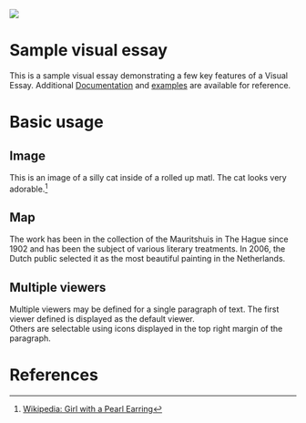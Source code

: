 <a href="https://juncture-digital.org"><img src="https://juncture-digital.org/images/ve-button.png"></a>

<param ve-config 
       title="Digital Humanities"
       author="Noah Bennett"
       banner="https://th.bing.com/th/id/R.004d0a247e2dc307e90e2becf4f53cea?rik=JXxa4FA2ARE1KQ&riu=http%3a%2f%2f4.bp.blogspot.com%2f-PqA0W74kYIo%2fUQfa9pvilJI%2fAAAAAAAAhmM%2fkv_zxczY9NI%2fs1600%2fWorld_Scotland_Aviemore_007809_.jpg&ehk=6hkMyReJlX6IwvzETnbkZjCGX%2bfIWLsLoQInjHvplGY%3d&risl=&pid=ImgRaw&r=0?url=https://upload.wikimedia.org/wikipedia/commons/4/47/Bartholomeus_Johannes_van_Hove%2C_Het_Mauritshuis_te_Den_Haag.jpg" 
       layout="vertical">

<!-- Entities discussed throughout the essay are typically defined before the essay text and
     are thus available in all text.  Entity identifiers (QIDs) can be found in either
     Wikipedia or Wikidata (https://www.wikidata.org)> -->
<param ve-entity eid="Q185372"> <!-- Girl with a Pearl Earring painting -->
<param ve-entity eid="Q41264"> <!-- Johannes Vermeer -->
<param ve-entity eid="Q221092"> <!-- Mauritshuis -->
<param ve-entity eid="Q36600"> <!-- The Hague -->

# Sample visual essay

This is a sample visual essay demonstrating a few key features of a Visual Essay. Additional [Documentation](https://github.com/JSTOR-Labs/juncture/wiki) and [examples](https://jstor-labs.github.io/juncture-examples) are available for reference.
<param ve-image 
       manifest="https://www.hdwallpaper.nu/wp-content/uploads/2015/02/Funny-Cat-Hidden-1024x768.jpg">

# Basic usage

## Image

This is an image of a silly cat inside of a rolled up matl. The cat looks very adorable.[^1]
<param ve-image 
       label="Girl with a Pearl Earring" 
       description="painting by Johannes Vermeer" 
       license="public domain" 
       url="https://upload.wikimedia.org/wikipedia/commons/0/0f/1665_Girl_with_a_Pearl_Earring.jpg">

## Map

The work has been in the collection of the Mauritshuis in The Hague since 1902 and has been the subject of various 
literary treatments. In 2006, the Dutch public selected it as the most beautiful painting in the Netherlands.
<param ve-map center="Q36600" zoom="11" prefer-geojson>

## Multiple viewers

Multiple viewers may be defined for a single paragraph of text.  The first viewer defined is displayed as the default viewer.  
Others are selectable using icons displayed in the top right margin of the paragraph.
<param ve-image 
       manifest="https://iiif.juncture-digital.org/manifest/6dd738aed85597cac540ad31dd5818e86ef7f2918c7b43a9eb3123d5538e6e4c">
<param ve-map center="Q36600" zoom="11">

# References

[^1]: [Wikipedia: Girl with a Pearl Earring](https://en.wikipedia.org/wiki/Girl_with_a_Pearl_Earring)
